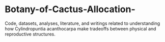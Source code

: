 # Botany-of-Cactus-Allocation-
Code, datasets, analyses, literature, and writings related to understanding how Cylindropuntia acanthocarpa make tradeoffs between physical and reproductive structures.
